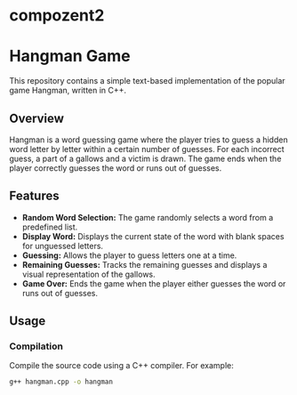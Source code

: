 # compozent2
# Hangman Game

This repository contains a simple text-based implementation of the popular game Hangman, written in C++.

## Overview

Hangman is a word guessing game where the player tries to guess a hidden word letter by letter within a certain number of guesses. For each incorrect guess, a part of a gallows and a victim is drawn. The game ends when the player correctly guesses the word or runs out of guesses.

## Features

- **Random Word Selection:** The game randomly selects a word from a predefined list.
- **Display Word:** Displays the current state of the word with blank spaces for unguessed letters.
- **Guessing:** Allows the player to guess letters one at a time.
- **Remaining Guesses:** Tracks the remaining guesses and displays a visual representation of the gallows.
- **Game Over:** Ends the game when the player either guesses the word or runs out of guesses.

## Usage

### Compilation

Compile the source code using a C++ compiler. For example:

```bash
g++ hangman.cpp -o hangman
